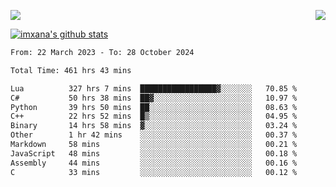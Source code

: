 <p>
  <a href="https://count.getloli.com/"><img src="https://count.getloli.com/get/@xana.readme?theme=moebooru-h"></a>
  <img src="https://weather-icon.journeyad.repl.co/@hangzhou?v=1" align="right">
</p>


<a href="https://github.com/imxana"><img align="center" src="https://github-readme-stats.vercel.app/api?username=imxana&show_icons=true&include_all_commits=true&hide_border=tru&custom_title=imxana%27s%20Github%20Stats" alt="imxana's github stats" /></a> 

<!--START_SECTION:waka-->

```txt
From: 22 March 2023 - To: 28 October 2024

Total Time: 461 hrs 43 mins

Lua          327 hrs 7 mins  █████████████████▓░░░░░░░   70.85 %
C#           50 hrs 38 mins  ██▓░░░░░░░░░░░░░░░░░░░░░░   10.97 %
Python       39 hrs 50 mins  ██░░░░░░░░░░░░░░░░░░░░░░░   08.63 %
C++          22 hrs 52 mins  █▒░░░░░░░░░░░░░░░░░░░░░░░   04.95 %
Binary       14 hrs 58 mins  ▓░░░░░░░░░░░░░░░░░░░░░░░░   03.24 %
Other        1 hr 42 mins    ░░░░░░░░░░░░░░░░░░░░░░░░░   00.37 %
Markdown     58 mins         ░░░░░░░░░░░░░░░░░░░░░░░░░   00.21 %
JavaScript   48 mins         ░░░░░░░░░░░░░░░░░░░░░░░░░   00.18 %
Assembly     44 mins         ░░░░░░░░░░░░░░░░░░░░░░░░░   00.16 %
C            33 mins         ░░░░░░░░░░░░░░░░░░░░░░░░░   00.12 %
```

<!--END_SECTION:waka-->
